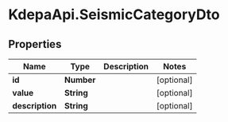 # KdepaApi.SeismicCategoryDto

## Properties

Name | Type | Description | Notes
------------ | ------------- | ------------- | -------------
**id** | **Number** |  | [optional] 
**value** | **String** |  | [optional] 
**description** | **String** |  | [optional] 



